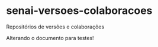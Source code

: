 # senai-versoes-colaboracoes
Repositórios de versões e colaborações

Alterando o documento para testes!
